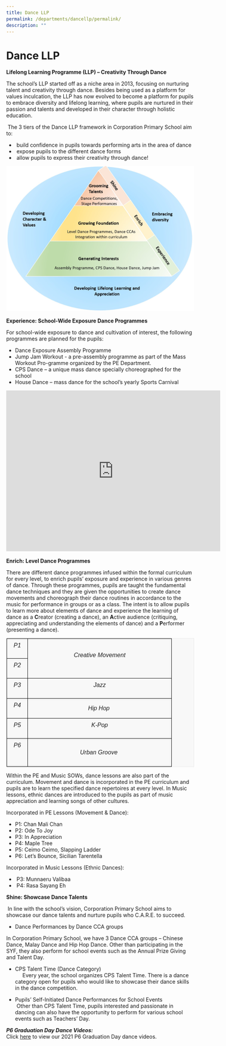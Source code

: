 ```yaml
---
title: Dance LLP
permalink: /departments/dancellp/permalink/
description: ""
---
```

Dance LLP
=========

**Lifelong Learning Programme (LLP) – Creativity Through Dance** 

  

The school’s LLP started off as a niche area in 2013, focusing on nurturing talent and creativity through dance. Besides being used as a platform for values inculcation, the LLP has now evolved to become a platform for pupils to embrace diversity and lifelong learning, where pupils are nurtured in their passion and talents and developed in their character through holistic education.   

 The 3 tiers of the Dance LLP framework in Corporation Primary School aim to: 

*    build confidence in pupils towards performing arts in the area of dance 
*    expose pupils to the different dance forms 
*    allow pupils to express their creativity through dance!

![](/images/LLP.jpg)

**Experience: School-Wide Exposure Dance Programmes**

  

For school-wide exposure to dance and cultivation of interest, the following programmes are planned for the pupils: 

*   Dance Exposure Assembly Programme 
*   Jump Jam Workout - a pre-assembly programme as part of the Mass Workout Pro-gramme organized by the PE Department. 
*   CPS Dance – a unique mass dance specially choreographed for the school 
*   House Dance – mass dance for the school’s yearly Sports Carnival
<iframe width="574" height="430" src="https://www.youtube.com/embed/8aBiiM2PviQ" title="CPS Dance 2020" frameborder="0" allow="accelerometer; autoplay; clipboard-write; encrypted-media; gyroscope; picture-in-picture" allowfullscreen></iframe>

**Enrich: Level Dance Programmes**

There are different dance programmes infused within the formal curriculum for every level, to enrich pupils’ exposure and experience in various genres of dance. Through these programmes, pupils are taught the fundamental dance techniques and they are given the opportunities to create dance movements and choreograph their dance routines in accordance to the music for performance in groups or as a class. The intent is to allow pupils to learn more about elements of dance and experience the learning of dance as a **C**reator (creating a dance), an **A**ctive audience (critiquing, appreciating and understanding the elements of dance) and a **P**erformer (presenting a dance).

<table class="iveo_table ives_tab_1 ive_eobj_center" width="0" style="margin: auto; outline: 0px; padding: 0px; clear: both; border: 1px solid rgb(234, 234, 234); border-collapse: collapse; color: rgb(0, 0, 0); font-family: Raleway, sans-serif; font-size: 16px; font-style: normal; font-variant-ligatures: normal; font-variant-caps: normal; font-weight: 400; letter-spacing: normal; orphans: 2; text-transform: none; white-space: normal; widows: 2; word-spacing: 0px; -webkit-text-stroke-width: 0px; background-color: rgba(248, 248, 248, 0.9); text-decoration-thickness: initial; text-decoration-style: initial; text-decoration-color: initial; text-align: justify;"><tbody class="" style="margin: 0px; outline: 0px; padding: 0px;"><tr class="" style="margin: 0px; outline: 0px; padding: 0px;"><td width="41" class="" style="margin: 0px; outline: 0px; padding: 7px; text-align: center; background-color: transparent; color: rgb(34, 34, 34); border: 1px solid rgb(0, 0, 0);"><p class="" style="margin: 0px 0px 1em; outline: 0px; padding: 0px; line-height: 22.4px;"><span lang="EN-SG" class="" style="margin: 0px; outline: 0px; padding: 0px;"><i style="margin: 0px; outline: 0px; padding: 0px;">P1</i></span></p></td><td width="371" rowspan="2" class="" style="margin: 0px; outline: 0px; padding: 7px; text-align: center; background-color: transparent; color: rgb(34, 34, 34); border: 1px solid rgb(0, 0, 0);"><p class="" style="margin: 0px 0px 1em; outline: 0px; padding: 0px; line-height: 22.4px;"><i style="margin: 0px; outline: 0px; padding: 0px;">Creative Movement</i></p></td></tr><tr class="" style="margin: 0px; outline: 0px; padding: 0px;"><td width="41" class="" style="margin: 0px; outline: 0px; padding: 7px; text-align: center; background-color: transparent; color: rgb(34, 34, 34); border: 1px solid rgb(0, 0, 0);"><p class="" style="margin: 0px 0px 1em; outline: 0px; padding: 0px; line-height: 22.4px;"><span lang="EN-SG" class="" style="margin: 0px; outline: 0px; padding: 0px;"><i style="margin: 0px; outline: 0px; padding: 0px;">P2</i></span></p></td></tr><tr class="" style="margin: 0px; outline: 0px; padding: 0px;"><td width="41" class="" style="margin: 0px; outline: 0px; padding: 7px; text-align: center; background-color: transparent; color: rgb(34, 34, 34); border: 1px solid rgb(0, 0, 0);"><p class="" style="margin: 0px 0px 1em; outline: 0px; padding: 0px; line-height: 22.4px;"><span lang="EN-SG" class="" style="margin: 0px; outline: 0px; padding: 0px;"><i style="margin: 0px; outline: 0px; padding: 0px;">P3</i></span></p></td><td width="371" class="" style="margin: 0px; outline: 0px; padding: 7px; text-align: center; background-color: transparent; color: rgb(34, 34, 34); border: 1px solid rgb(0, 0, 0);"><p class="" style="margin: 0px 0px 1em; outline: 0px; padding: 0px; line-height: 22.4px;"><i style="margin: 0px; outline: 0px; padding: 0px;">Jazz</i></p></td></tr><tr class="" style="margin: 0px; outline: 0px; padding: 0px;"><td width="41" class="" style="margin: 0px; outline: 0px; padding: 7px; text-align: center; background-color: transparent; color: rgb(34, 34, 34); border: 1px solid rgb(0, 0, 0);"><p class="" style="margin: 0px 0px 1em; outline: 0px; padding: 0px; line-height: 22.4px;"><span lang="EN-SG" class="" style="margin: 0px; outline: 0px; padding: 0px;"><i style="margin: 0px; outline: 0px; padding: 0px;">P4</i></span></p></td><td style="margin: 0px; outline: 0px; padding: 7px; text-align: center; background-color: transparent; color: rgb(34, 34, 34); border: 1px solid rgb(0, 0, 0);"><i style="margin: 0px; outline: 0px; padding: 0px;">Hip Hop&nbsp;</i></td></tr><tr class="" style="margin: 0px; outline: 0px; padding: 0px;"><td width="41" class="" style="margin: 0px; outline: 0px; padding: 7px; text-align: center; background-color: transparent; color: rgb(34, 34, 34); border: 1px solid rgb(0, 0, 0);"><p class="" style="margin: 0px 0px 1em; outline: 0px; padding: 0px; line-height: 22.4px;"><span lang="EN-SG" class="" style="margin: 0px; outline: 0px; padding: 0px;"><i style="margin: 0px; outline: 0px; padding: 0px;">P5</i></span></p></td><td width="371" class="" style="margin: 0px; outline: 0px; padding: 7px; text-align: center; background-color: transparent; color: rgb(34, 34, 34); border: 1px solid rgb(0, 0, 0);"><p class="" style="margin: 0px 0px 1em; outline: 0px; padding: 0px; line-height: 22.4px;"><i style="margin: 0px; outline: 0px; padding: 0px;">K-Pop</i></p></td></tr><tr class="" style="margin: 0px; outline: 0px; padding: 0px;"><td width="41" class="" style="margin: 0px; outline: 0px; padding: 7px; text-align: center; background-color: transparent; color: rgb(34, 34, 34); border: 1px solid rgb(0, 0, 0);"><p class="" style="margin: 0px 0px 1em; outline: 0px; padding: 0px; line-height: 22.4px;"><span lang="EN-SG" class="" style="margin: 0px; outline: 0px; padding: 0px;"><i style="margin: 0px; outline: 0px; padding: 0px;">P6</i></span></p><div style="margin: 0px; outline: 0px; padding: 0px; line-height: 22.4px;"><span lang="EN-SG" class="" style="margin: 0px; outline: 0px; padding: 0px;"><i style="margin: 0px; outline: 0px; padding: 0px;"><br style="margin: 0px; outline: 0px; padding: 0px;"></i></span></div></td><td style="margin: 0px; outline: 0px; padding: 7px; text-align: center; background-color: transparent; color: rgb(34, 34, 34); border: 1px solid rgb(0, 0, 0);"><i style="margin: 0px; outline: 0px; padding: 0px;">Urban Groove&nbsp;</i></td></tr></tbody></table>

Within the PE and Music SOWs, dance lessons are also part of the curriculum. Movement and dance is incorporated in the PE curriculum and pupils are to learn the specified dance repertoires at every level. In Music lessons, ethnic dances are introduced to the pupils as part of music appreciation and learning songs of other cultures. 

  

Incorporated in PE Lessons (Movement & Dance): 

*   P1: Chan Mali Chan
*   P2: Ode To Joy
*   P3: In Appreciation
*   P4: Maple Tree
*   P5: Ceimo Ceimo, Slapping Ladder 
*   P6: Let’s Bounce, Sicilian Tarentella

Incorporated in Music Lessons (Ethnic Dances):  

*    P3: Munnaeru Valibaa
*    P4: Rasa Sayang Eh

  
  

**Shine: Showcase Dance Talents**  

 In line with the school’s vision, Corporation Primary School aims to showcase our dance talents and nurture pupils who C.A.R.E. to succeed. 

*   Dance Performances by Dance CCA groups

In Corporation Primary School, we have 3 Dance CCA groups – Chinese Dance, Malay Dance and Hip Hop Dance. Other than participating in the SYF, they also perform for school events such as the Annual Prize Giving and Talent Day.               

*   CPS Talent Time (Dance Category)                                                                     Every year, the school organizes CPS Talent Time. There is a dance category open for pupils who would like to showcase their dance skills in the dance competition.


*   Pupils’ Self-Initiated Dance Performances for School Events             Other than CPS Talent Time, pupils interested and passionate in dancing can also have the opportunity to perform for various school events such as Teachers’ Day.

_**P6 Graduation Day Dance Videos:**_  
Click [here](https://youtube.com/playlist?list=PL61rSdzsRCXUTOWtsWV-26iYbACs4W9ex) to view our 2021 P6 Graduation Day dance videos.